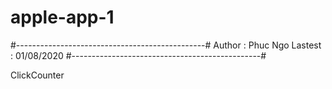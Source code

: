 # apple-app-1
#-----------------------------------------------#
Author : Phuc Ngo
Lastest : 01/08/2020
#-----------------------------------------------#


ClickCounter
